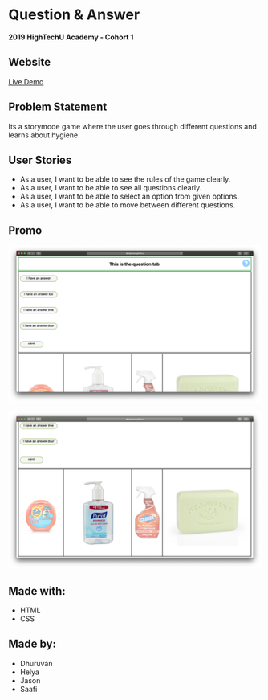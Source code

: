 # Question & Answer

**2019 HighTechU Academy - Cohort 1**

## Website

[Live Demo](https://hightechu.github.io/hightechu-academy-questionanswer/)

## Problem Statement

Its a storymode game where the user goes through different questions and learns about hygiene.

## User Stories

* As a user, I want to be able to see the rules of the game clearly.
* As a user, I want to be able to see all questions clearly.
* As a user, I want to be able to select an option from given options.
* As a user, I want to be able to move between different questions.

## Promo

![Promo of Website](img/promo.png)

![Promo of Website](img/promo-1.png)

## Made with:

* HTML
* CSS

## Made by:

* Dhuruvan
* Helya
* Jason
* Saafi
